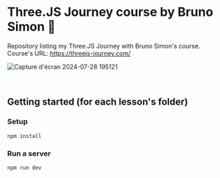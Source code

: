 # Three.JS Journey course by Bruno Simon 📝

Repository listing my Three.JS Journey with Bruno Simon's course. <br>
Course's URL: https://threejs-journey.com/

![Capture d'écran 2024-07-28 195121](https://github.com/user-attachments/assets/318d097d-0dc4-43aa-b3b6-a5f3260ad078)

<br>

## Getting started (for each lesson's folder)
### Setup
```
npm install
```
### Run a server
```
npm run dev
```
